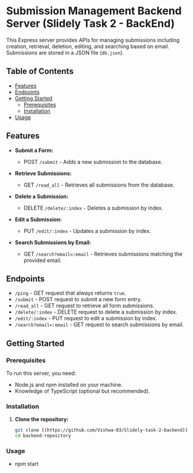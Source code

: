 # Submission Management Backend Server (Slidely Task 2 - BackEnd)

This Express server provides APIs for managing submissions including creation, retrieval, deletion, editing, and searching based on email. Submissions are stored in a JSON file (`db.json`).

## Table of Contents

- [Features](#features)
- [Endpoints](#endpoints)
- [Getting Started](#getting-started)
  - [Prerequisites](#prerequisites)
  - [Installation](#installation)
- [Usage](#usage)

## Features

- **Submit a Form:**
  - POST `/submit` - Adds a new submission to the database.
  
- **Retrieve Submissions:**
  - GET `/read_all` - Retrieves all submissions from the database.
  
- **Delete a Submission:**
  - DELETE `/delete/:index` - Deletes a submission by index.
  
- **Edit a Submission:**
  - PUT `/edit/:index` - Updates a submission by index.
  
- **Search Submissions by Email:**
  - GET `/search?email=:email` - Retrieves submissions matching the provided email.

## Endpoints

- `/ping` - GET request that always returns `true`.
- `/submit` - POST request to submit a new form entry.
- `/read_all` - GET request to retrieve all form submissions.
- `/delete/:index` - DELETE request to delete a submission by index.
- `/edit/:index` - PUT request to edit a submission by index.
- `/search?email=:email` - GET request to search submissions by email.

## Getting Started

### Prerequisites

To run this server, you need:

- Node.js and npm installed on your machine.
- Knowledge of TypeScript (optional but recommended).

### Installation

1. **Clone the repository:**

   ```bash
   git clone [(https://github.com/Vishwa-03/Slidely-task-2-backend)]
   cd backend-repository
### Usage
 - npm start
